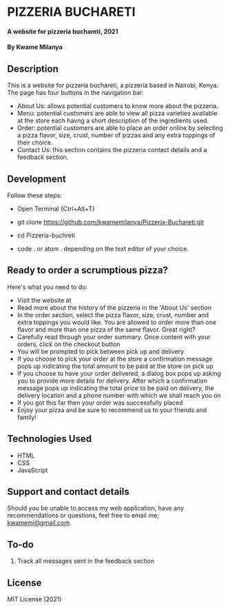# PIZZERIA BUCHARETI
#### A website for pizzeria buchareti, 2021
#### By **Kwame Milanya**
## Description
This is a website for pizzeria buchareti, a pizzeria based in Nairobi, Kenya. The page has four buttons in the navigation bar:
- About Us: allows potential customers to know more about the pizzeria.
- Menu: potential customers are able to view all pizza varieties available at the store each havng a short description of the ingredients used.
- Order: potential customers are able to place an order online by selecting a pizza flavor, size, crust, number of pizzas and any extra toppings of their choice. 
- Contact Us: this section contains the pizzeria contact details and a feedback section.
## Development
Follow these steps:
* Open Terminal {Ctrl+Alt+T}

* git clone https://github.com/kwamemilanya/Pizzeria-Buchareti.git

* cd Pizzeria-buchreti

* code . or atom . depending on the text editor of your choice.
## Ready to order a scrumptious pizza?
Here's what you need to do:
- Visit the website at 
- Read more about the history of the pizzeria in the 'About Us' section
- In the order section, select the pizza flavor, size, crust, number and extra toppings you would like. You are allowed to order more than one flavor and more than one pizza of the same flavor. Great right?
- Carefully read through your order summary. Once content with your orders, click on the checkout button
- You will be prompted to pick between pick up and delivery
- If you choose to pick your order at the store a confirmation message pops up indicating the total amount to be paid at the store on pick up
- If you choose to have your order delivered, a dialog box pops up asking you to provide more details for delivery. After which a confirmation message pops up indicating the total price to be paid on delivery, the delivery location and a phone number with which we shall reach you on
- If you got this far then your order was successfully placed
- Enjoy your pizza and be sure to recommend us to your friends and family!

## Technologies Used
* HTML
* CSS
* JavaScript

## Support and contact details
Should you be unable to access my web application, have any recommendations or questions, feel free to email me; kwamemi@gmail.com.

## To-do
1. Track all messages sent in the feedback section

## License
MIT License (2021)
